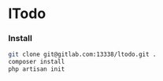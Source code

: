 # lTodo

### Install

```bash
git clone git@gitlab.com:13338/ltodo.git .
composer install
php artisan init
```

